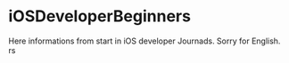# iOSDeveloperBeginners
Here informations from start in iOS developer Journads. Sorry for English. rs
